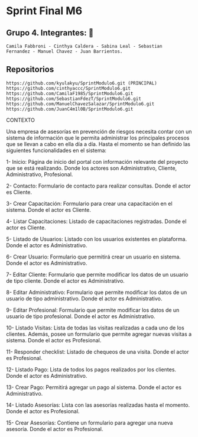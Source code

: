 # Sprint Final M6

## Grupo 4. Integrantes: :briefcase:
    Camila Fabbroni - Cinthya Caldera - Sabina Leal - Sebastian
    Fernandez - Manuel Chavez - Juan Barrientos. 

## Repositorios
    https://github.com/kyulakyu/SprintModulo6.git (PRINCIPAL)
    https://github.com/cinthyaccc/SprintModulo6.git
    https://github.com/CamilaF1985/SprintModulo6.git
    https://github.com/SebastianFdezT/SprintModulo6.git
    https://github.com/ManuelChavezSalazar/SprintModulo6.git
    https://github.com/JuanC4m1l0B/SprintModulo6.git
    
CONTEXTO

Una empresa de asesorías en prevención de riesgos necesita contar con un sistema de información que le permita administrar los principales procesos que se llevan a cabo en ella día a día.
Hasta el momento se han definido las siguientes funcionalidades en el sistema:

1- Inicio: Página de inicio del portal con información relevante del proyecto que se está realizando. Donde los actores son Administrativo, Cliente, Administrativo, Profesional.

2- Contacto: Formulario de contacto para realizar consultas. Donde el actor es Cliente.

3- Crear Capacitación: Formulario para crear una capacitación en el sistema. Donde el actor es Cliente.

4- Listar Capacitaciones: Listado de capacitaciones registradas. Donde el actor es Cliente.

5- Listado de Usuarios: Listado con los usuarios existentes en plataforma. Donde el actor es Administrativo.

6- Crear Usuario: Formulario que permitirá crear un usuario en sistema. Donde el actor es Administrativo.

7- Editar Cliente: Formulario que permite modificar los datos de un usuario de tipo cliente. Donde el actor es Administrativo.

8- Editar Administrativo: Formulario que permite modificar los datos de un usuario de tipo administrativo. Donde el actor es Administrativo.

9- Editar Profesional: Formulario que permite modificar los datos de un usuario de tipo profesional. Donde el actor es Administrativo.

10- Listado Visitas: Lista de todas las visitas realizadas a cada uno de los clientes. Además, posee un formulario que permite agregar nuevas visitas a sistema. Donde el actor es Profesional.

11- Responder checklist: Listado de chequeos de una visita. Donde el actor es Profesional.

12- Listado Pago: Lista de todos los pagos realizados por los clientes. Donde el actor es Administrativo.

13- Crear Pago: Permitirá agregar un pago al sistema. Donde el actor es Administrativo.

14- Listado Asesorías: Lista con las asesorías realizadas hasta el momento. Donde el actor es Profesional.

15- Crear Asesorías: Contiene un formulario para agregar una nueva asesoría. Donde el actor es Profesional.
